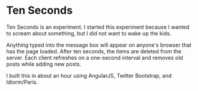 Ten Seconds
===========

Ten Seconds is an experiment. I started this experiment because I wanted to scream about something, but I did not want to wake up the kids. 

Anything typed into the message box will appear on anyone's browser that has the page loaded. After ten seconds, the items are deleted from the server. Each client refreshes on a one-second interval and removes old posts while adding new posts.

I built this in about an hour using AngularJS, Twitter Bootstrap, and Idiorm/Paris.

